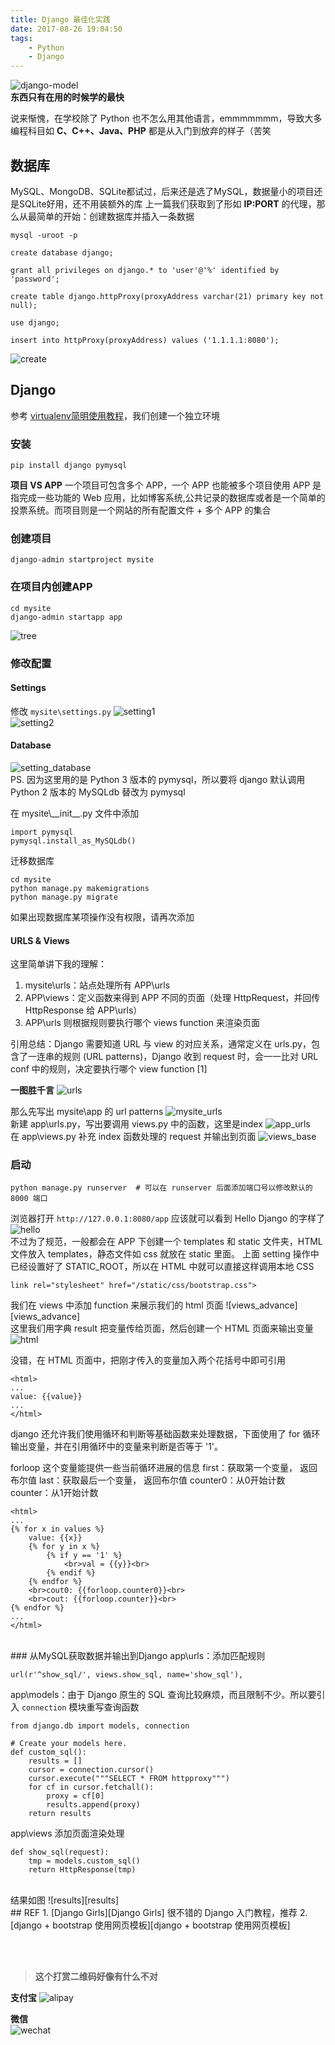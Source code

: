 ```yaml
---
title: Django 最佳化实践
date: 2017-08-26 19:04:50
tags: 
    - Python
    - Django
---
```


![django-model][django-model]
<br>
**东西只有在用的时候学的最快**

说来惭愧，在学校除了 Python 也不怎么用其他语言，emmmmmmm，导致大多编程科目如 **C、C++、Java、PHP** 都是从入门到放弃的样子（苦笑
<!--more-->

## 数据库
MySQL、MongoDB、SQLite都试过，后来还是选了MySQL，数据量小的项目还是SQLite好用，还不用装额外的库
上一篇我们获取到了形如 **IP:PORT** 的代理，那么从最简单的开始：创建数据库并插入一条数据

    mysql -uroot -p
    
    create database django;
    
    grant all privileges on django.* to 'user'@'%' identified by 'password';
    
    create table django.httpProxy(proxyAddress varchar(21) primary key not null);
    
    use django;
    
    insert into httpProxy(proxyAddress) values ('1.1.1.1:8080');
  
![create][create]
<br>
    
## Django
参考 [virtualenv简明使用教程][virtualenv简明使用教程]，我们创建一个独立环境
### 安装
    pip install django pymysql
    
**项目 VS APP**
一个项目可包含多个 APP，一个 APP 也能被多个项目使用
APP 是指完成一些功能的 Web 应用，比如博客系统,公共记录的数据库或者是一个简单的投票系统。而项目则是一个网站的所有配置文件 + 多个 APP 的集合

### 创建项目
    django-admin startproject mysite

### 在项目内创建APP
    cd mysite
    django-admin startapp app

![tree][tree]
<br>
### 修改配置
#### Settings
修改 `mysite\settings.py`
![setting1][setting1]
<br>
![setting2][setting2]
<br>
#### Database
![setting_database][setting_database]
<br>
PS. 因为这里用的是 Python 3 版本的 pymysql，所以要将 django 默认调用 Python 2 版本的 MySQLdb 替改为 pymysql

在 mysite\\_\_init\_\_.py 文件中添加

    import pymysql
    pymysql.install_as_MySQLdb() 

迁移数据库

    cd mysite
    python manage.py makemigrations
    python manage.py migrate

如果出现数据库某项操作没有权限，请再次添加

#### URLS & Views
这里简单讲下我的理解：
1. mysite\urls：站点处理所有 APP\urls
2. APP\views：定义函数来得到 APP 不同的页面（处理 HttpRequest，并回传 HttpResponse 给 APP\urls）
3. APP\urls 则根据规则要执行哪个 views function 来渲染页面

引用总结：Django 需要知道 URL 与 view 的对应关系，通常定义在 urls.py，包含了一连串的规则 (URL patterns)，Django 收到 request 时，会一一比对 URL conf 中的规则，决定要执行哪个 view function [1]

**一图胜千言**
![urls][urls]

那么先写出 mysite\app 的 url patterns
![mysite_urls][mysite_urls]
<br>
新建 app\urls.py，写出要调用 views.py 中的函数，这里是index
![app_urls][app_urls]
<br>
在 app\views.py 补充 index 函数处理的 request 并输出到页面
![views_base][views_base]
<br>

### 启动
    python manage.py runserver  # 可以在 runserver 后面添加端口号以修改默认的 8000 端口
浏览器打开 `http://127.0.0.1:8080/app` 应该就可以看到 Hello Django 的字样了
![hello][hello]
<br>
不过为了规范，一般都会在 APP 下创建一个 templates 和 static 文件夹，HTML 文件放入 templates，静态文件如 css 就放在 static 里面。
上面 setting 操作中已经设置好了 STATIC_ROOT，所以在 HTML 中就可以直接这样调用本地 CSS

    link rel="stylesheet" href="/static/css/bootstrap.css">

我们在 views 中添加 function 来展示我们的 html 页面
![views_advance][views_advance]
<br>
这里我们用字典 result 把变量传给页面，然后创建一个 HTML 页面来输出变量
![html][html]

没错，在 HTML 页面中，把刚才传入的变量加入两个花括号中即可引用

    <html>
    ...
    value: {{value}}
    ...
    </html>

django 还允许我们使用循环和判断等基础函数来处理数据，下面使用了 for 循环输出变量，并在引用循环中的变量来判断是否等于 '1'。

forloop 这个变量能提供一些当前循环进展的信息
first：获取第一个变量， 返回布尔值
last：获取最后一个变量， 返回布尔值
counter0：从0开始计数
counter：从1开始计数

    <html>
    ...
    {% for x in values %}
        value: {{x}}
        {% for y in x %}
            {% if y == '1' %}
                <br>val = {{y}}<br>
            {% endif %}
        {% endfor %}
        <br>cout0: {{forloop.counter0}}<br>
        <br>cout: {{forloop.counter}}<br>
    {% endfor %}
    ...
    </html>

<br>
### 从MySQL获取数据并输出到Django
app\urls：添加匹配规则

    url(r'^show_sql/', views.show_sql, name='show_sql'),

app\models：由于 Django 原生的 SQL 查询比较麻烦，而且限制不少。所以要引入 `connection` 模块重写查询函数

    from django.db import models, connection

    # Create your models here.
    def custom_sql():
        results = []
        cursor = connection.cursor()
        cursor.execute("""SELECT * FROM httpproxy""")
        for cf in cursor.fetchall():
            proxy = cf[0]
            results.append(proxy)
        return results

app\views 添加页面渲染处理

    def show_sql(request):
        tmp = models.custom_sql()
        return HttpResponse(tmp)

<br>
结果如图
![results][results]

<br>
## REF
1. [Django Girls][Django Girls] 很不错的 Django 入门教程，推荐
2. [django + bootstrap 使用网页模板][django + bootstrap 使用网页模板]

<br><br>
> **这个打赏二维码好像有什么不对**

**支付宝** 
![alipay][99]

**微信**  
![wechat][100]

[99]: https://of4jd0bcc.qnssl.com/Blog/%E6%89%93%E8%B5%8F/alipay/%E7%86%8A%E6%9C%AC%E7%86%8A%E8%B6%85%E5%B8%85_alipay.gif?imageView2/1/w/200/h/200
[100]: https://of4jd0bcc.qnssl.com/Blog/%E6%89%93%E8%B5%8F/wechat/%E9%85%9A%E9%85%9E%E7%93%9C_wechat.gif?imageView2/1/w/200/h/200


[django-model]: https://of4jd0bcc.qnssl.com/Django/django-model.png
[create]: https://of4jd0bcc.qnssl.com/Django/create.png
[virtualenv简明使用教程]: https://evilmass.cc/2017/08/25/virtualenv-%E4%B8%8E-pip-%E7%AE%80%E6%98%8E%E4%BD%BF%E7%94%A8%E6%95%99%E7%A8%8B/
[tree]: https://of4jd0bcc.qnssl.com/Django/tree.png
[setting1]: https://of4jd0bcc.qnssl.com/Django/setting1.png
[setting2]: https://of4jd0bcc.qnssl.com/Django/setting2.png
[setting_database]: https://of4jd0bcc.qnssl.com/Django/setting_database.png
[urls]: https://of4jd0bcc.qnssl.com/Django/urls.png
[mysite_urls]: https://of4jd0bcc.qnssl.com/Django/mysite_urls.png
[app_urls]: https://of4jd0bcc.qnssl.com/Django/app_urls.png
[views_base]: https://of4jd0bcc.qnssl.com/Django/views_base.png
[html]: https://of4jd0bcc.qnssl.com/Django/html.png
[hello]: https://of4jd0bcc.qnssl.com/Django/hello.png
[output]: https://of4jd0bcc.qnssl.com/Django/output.png
[results]: https://of4jd0bcc.qnssl.com/Django/results.png
[html]: https://of4jd0bcc.qnssl.com/Django/html.png
[database]: https://of4jd0bcc.qnssl.com/Django/database.png
[migrate]: https://of4jd0bcc.qnssl.com/Django/migrate.png

[Django Girls]: https://www.gitbook.com/book/djangogirls/djangogirls-tutorial/details/zh
[django + bootstrap 使用网页模板]: http://www.shuang0420.com/2017/02/23/django%20+%20bootstrap%20%E4%BD%BF%E7%94%A8%E7%BD%91%E9%A1%B5%E6%A8%A1%E6%9D%BF/